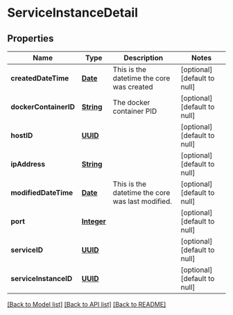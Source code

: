 # ServiceInstanceDetail
## Properties

Name | Type | Description | Notes
------------ | ------------- | ------------- | -------------
**createdDateTime** | [**Date**](DateTime.md) | This is the datetime the core was created | [optional] [default to null]
**dockerContainerID** | [**String**](string.md) | The docker container PID | [optional] [default to null]
**hostID** | [**UUID**](UUID.md) |  | [optional] [default to null]
**ipAddress** | [**String**](string.md) |  | [optional] [default to null]
**modifiedDateTime** | [**Date**](DateTime.md) | This is the datetime the core was last modified. | [optional] [default to null]
**port** | [**Integer**](integer.md) |  | [optional] [default to null]
**serviceID** | [**UUID**](UUID.md) |  | [optional] [default to null]
**serviceInstanceID** | [**UUID**](UUID.md) |  | [optional] [default to null]

[[Back to Model list]](../README.md#documentation-for-models) [[Back to API list]](../README.md#documentation-for-api-endpoints) [[Back to README]](../README.md)

